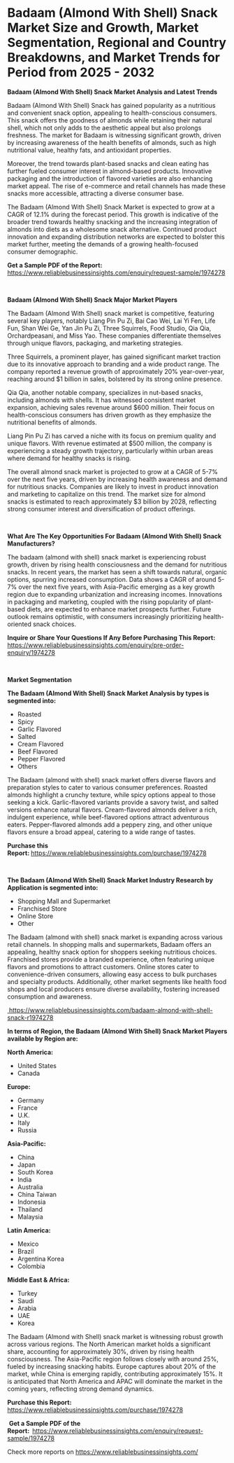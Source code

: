 <p><h1>Badaam (Almond With Shell) Snack Market Size and Growth, Market Segmentation, Regional and Country Breakdowns, and Market Trends for Period from 2025 -  2032</h1></p><p><strong>Badaam (Almond With Shell) Snack Market Analysis and Latest Trends</strong></p>
<p><p>Badaam (Almond With Shell) Snack has gained popularity as a nutritious and convenient snack option, appealing to health-conscious consumers. This snack offers the goodness of almonds while retaining their natural shell, which not only adds to the aesthetic appeal but also prolongs freshness. The market for Badaam is witnessing significant growth, driven by increasing awareness of the health benefits of almonds, such as high nutritional value, healthy fats, and antioxidant properties.</p><p>Moreover, the trend towards plant-based snacks and clean eating has further fueled consumer interest in almond-based products. Innovative packaging and the introduction of flavored varieties are also enhancing market appeal. The rise of e-commerce and retail channels has made these snacks more accessible, attracting a diverse consumer base.</p><p>The Badaam (Almond With Shell) Snack Market is expected to grow at a CAGR of 12.1% during the forecast period. This growth is indicative of the broader trend towards healthy snacking and the increasing integration of almonds into diets as a wholesome snack alternative. Continued product innovation and expanding distribution networks are expected to bolster this market further, meeting the demands of a growing health-focused consumer demographic.</p></p>
<p><strong>Get a Sample PDF of the Report:&nbsp;</strong> <a href="https://www.reliablebusinessinsights.com/enquiry/request-sample/1974278?utm_campaign=2760&utm_medium=2&utm_source=Github&utm_content=ia&utm_term=07042025&utm_id=badaam-almond-with-shell-snack">https://www.reliablebusinessinsights.com/enquiry/request-sample/1974278</a></p>
<p>&nbsp;</p>
<p><strong>Badaam (Almond With Shell) Snack Major Market Players</strong></p>
<p><p>The Badaam (Almond With Shell) snack market is competitive, featuring several key players, notably Liang Pin Pu Zi, Bai Cao Wei, Lai Yi Fen, Life Fun, Shan Wei Ge, Yan Jin Pu Zi, Three Squirrels, Food Studio, Qia Qia, Orchardpeasani, and Miss Yao. These companies differentiate themselves through unique flavors, packaging, and marketing strategies.</p><p>Three Squirrels, a prominent player, has gained significant market traction due to its innovative approach to branding and a wide product range. The company reported a revenue growth of approximately 20% year-over-year, reaching around $1 billion in sales, bolstered by its strong online presence.</p><p>Qia Qia, another notable company, specializes in nut-based snacks, including almonds with shells. It has witnessed consistent market expansion, achieving sales revenue around $600 million. Their focus on health-conscious consumers has driven growth as they emphasize the nutritional benefits of almonds.</p><p>Liang Pin Pu Zi has carved a niche with its focus on premium quality and unique flavors. With revenue estimated at $500 million, the company is experiencing a steady growth trajectory, particularly within urban areas where demand for healthy snacks is rising.</p><p>The overall almond snack market is projected to grow at a CAGR of 5-7% over the next five years, driven by increasing health awareness and demand for nutritious snacks. Companies are likely to invest in product innovation and marketing to capitalize on this trend. The market size for almond snacks is estimated to reach approximately $3 billion by 2028, reflecting strong consumer interest and diversification of product offerings.</p></p>
<p>&nbsp;</p>
<p><strong>What Are The Key Opportunities For Badaam (Almond With Shell) Snack Manufacturers?</strong></p>
<p><p>The badaam (almond with shell) snack market is experiencing robust growth, driven by rising health consciousness and the demand for nutritious snacks. In recent years, the market has seen a shift towards natural, organic options, spurring increased consumption. Data shows a CAGR of around 5-7% over the next five years, with Asia-Pacific emerging as a key growth region due to expanding urbanization and increasing incomes. Innovations in packaging and marketing, coupled with the rising popularity of plant-based diets, are expected to enhance market prospects further. Future outlook remains optimistic, with consumers increasingly prioritizing health-oriented snack choices.</p></p>
<p><strong>Inquire or Share Your Questions If Any Before Purchasing This Report:</strong> <a href="https://www.reliablebusinessinsights.com/enquiry/pre-order-enquiry/1974278?utm_campaign=2760&utm_medium=2&utm_source=Github&utm_content=ia&utm_term=07042025&utm_id=badaam-almond-with-shell-snack">https://www.reliablebusinessinsights.com/enquiry/pre-order-enquiry/1974278</a></p>
<p>&nbsp;</p>
<p><strong>Market Segmentation</strong></p>
<p><strong>The Badaam (Almond With Shell) Snack Market Analysis by types is segmented into:</strong></p>
<p><ul><li>Roasted</li><li>Spicy</li><li>Garlic Flavored</li><li>Salted</li><li>Cream Flavored</li><li>Beef Flavored</li><li>Pepper Flavored</li><li>Others</li></ul></p>
<p><p>The Badaam (almond with shell) snack market offers diverse flavors and preparation styles to cater to various consumer preferences. Roasted almonds highlight a crunchy texture, while spicy options appeal to those seeking a kick. Garlic-flavored variants provide a savory twist, and salted versions enhance natural flavors. Cream-flavored almonds deliver a rich, indulgent experience, while beef-flavored options attract adventurous eaters. Pepper-flavored almonds add a peppery zing, and other unique flavors ensure a broad appeal, catering to a wide range of tastes.</p></p>
<p><strong>Purchase this Report:&nbsp;</strong><a href="https://www.reliablebusinessinsights.com/purchase/1974278?utm_campaign=2760&utm_medium=2&utm_source=Github&utm_content=ia&utm_term=07042025&utm_id=badaam-almond-with-shell-snack">https://www.reliablebusinessinsights.com/purchase/1974278</a></p>
<p>&nbsp;</p>
<p><strong>The Badaam (Almond With Shell) Snack Market Industry Research by Application is segmented into:</strong></p>
<p><ul><li>Shopping Mall and Supermarket</li><li>Franchised Store</li><li>Online Store</li><li>Other</li></ul></p>
<p><p>The Badaam (almond with shell) snack market is expanding across various retail channels. In shopping malls and supermarkets, Badaam offers an appealing, healthy snack option for shoppers seeking nutritious choices. Franchised stores provide a branded experience, often featuring unique flavors and promotions to attract customers. Online stores cater to convenience-driven consumers, allowing easy access to bulk purchases and specialty products. Additionally, other market segments like health food shops and local producers ensure diverse availability, fostering increased consumption and awareness.</p></p>
<p><a href="https://www.reliablebusinessinsights.com/badaam-almond-with-shell-snack-r1974278?utm_campaign=2760&utm_medium=2&utm_source=Github&utm_content=ia&utm_term=07042025&utm_id=badaam-almond-with-shell-snack">&nbsp;https://www.reliablebusinessinsights.com/badaam-almond-with-shell-snack-r1974278</a></p>
<p><strong>In terms of Region, the Badaam (Almond With Shell) Snack Market Players available by Region are:</strong></p>
<p>
    <p> <strong> North America: </strong>
        <ul>
            <li>United States</li>
            <li>Canada</li>
        </ul>
        </p> 
    <p> <strong> Europe: </strong>
        <ul>
            <li>Germany</li>
            <li>France</li>
            <li>U.K.</li>
            <li>Italy</li>
            <li>Russia</li>
        </ul>
        </p> 
    <p> <strong> Asia-Pacific: </strong>
        <ul>
            <li>China</li>
            <li>Japan</li>
            <li>South Korea</li>
            <li>India</li>
            <li>Australia</li>
            <li>China Taiwan</li>
            <li>Indonesia</li>
            <li>Thailand</li>
            <li>Malaysia</li>
        </ul>
        </p> 
    <p> <strong> Latin America: </strong>
        <ul>
            <li>Mexico</li>
            <li>Brazil</li>
            <li>Argentina Korea</li>
            <li>Colombia</li>
        </ul>
        </p> 
    <p> <strong> Middle East & Africa: </strong>
        <ul>
            <li>Turkey</li>
            <li>Saudi</li>
            <li>Arabia</li>
            <li>UAE</li>
            <li>Korea</li>
        </ul>
    </p>
    </p>
<p><p>The Badaam (Almond with Shell) snack market is witnessing robust growth across various regions. The North American market holds a significant share, accounting for approximately 30%, driven by rising health consciousness. The Asia-Pacific region follows closely with around 25%, fueled by increasing snacking habits. Europe captures about 20% of the market, while China is emerging rapidly, contributing approximately 15%. It is anticipated that North America and APAC will dominate the market in the coming years, reflecting strong demand dynamics.</p></p>
<p><strong>Purchase this Report: </strong><a href="https://www.reliablebusinessinsights.com/purchase/1974278?utm_campaign=2760&utm_medium=2&utm_source=Github&utm_content=ia&utm_term=07042025&utm_id=badaam-almond-with-shell-snack">https://www.reliablebusinessinsights.com/purchase/1974278</a></p>
<p>&nbsp;<strong>Get a Sample PDF of the Report:&nbsp;&nbsp;</strong><a href="https://www.reliablebusinessinsights.com/enquiry/request-sample/1974278?utm_campaign=2760&utm_medium=2&utm_source=Github&utm_content=ia&utm_term=07042025&utm_id=badaam-almond-with-shell-snack">https://www.reliablebusinessinsights.com/enquiry/request-sample/1974278</a></p>
<p><strong></strong></p>
<p>Check more reports on <a href="https://www.reliablebusinessinsights.com/?utm_campaign=2760&utm_medium=2&utm_source=Github&utm_content=ia&utm_term=07042025&utm_id=badaam-almond-with-shell-snack">https://www.reliablebusinessinsights.com/</a></p>